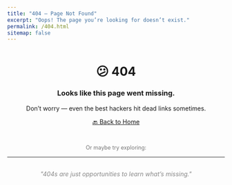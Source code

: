 ```yaml
---
title: "404 — Page Not Found"
excerpt: "Oops! The page you’re looking for doesn’t exist."
permalink: /404.html
sitemap: false
---
```


<div align="center" style="margin-top: 50px;">

<h1>😕 404</h1>
<h3>Looks like this page went missing.</h3>

<p>Don’t worry — even the best hackers hit dead links sometimes.</p>

<p>
  <a href="/" class="btn btn--primary">🔙 Back to Home</a>
</p>

<br>

<p style="font-size: 0.9em; color: #777;">
  Or maybe try exploring:
</p>


</div>

---

<p align="center" style="margin-top: 30px; color: #888;">
<em>"404s are just opportunities to learn what’s missing."</em>
</p>
